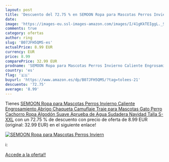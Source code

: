 ```yaml
---
layout: post
title: 'Descuento del 72.75 % en SEMOON Ropa para Mascotas Perros Inviern'
date: 
image: 'https://images-eu.ssl-images-amazon.com/images/I/41gKkTEIggL._SL200_.jpg'
comments: true
category: ofertas
author: ring
slug: 'B07JFH5QMS-es'
actualPrice: 8.99 EUR
currency: EUR
price: 8.99
comparePrice: 32.99 EUR
prodname: 'SEMOON Ropa para Mascotas Perros Invierno Caliente Engrosamiento Abrigo Chaqueta Camuflaje Traje para Mascotas Gato Perro Cachorro Ropa Algodón Suave Aprueba de Agua Sudadera Navidad Talla S-XXL'
country: 'es'
flag: '🇪🇸'
buyurl: 'https://www.amazon.es/dp/B07JFH5QMS/?tag=tolees-21'
descuento: '72.75'
average: '8.99'
---
```


Tienes [SEMOON Ropa para Mascotas Perros Invierno Caliente Engrosamiento Abrigo Chaqueta Camuflaje Traje para Mascotas Gato Perro Cachorro Ropa Algodón Suave Aprueba de Agua Sudadera Navidad Talla S-XXL](https://www.amazon.es/dp/B07JFH5QMS/?tag=tolees-21) con un 72.75 % de descuento con precio de oferta de 8.99 EUR (original: 32.99 EUR) en el siguiente enlace!

[![SEMOON Ropa para Mascotas Perros Inviern](https://images-eu.ssl-images-amazon.com/images/I/41gKkTEIggL._SL200_.jpg)](https://www.amazon.es/dp/B07JFH5QMS/?tag=tolees-21)

ℹ️:


[Accede a la oferta!!](https://www.amazon.es/dp/B07JFH5QMS/?tag=tolees-21)
